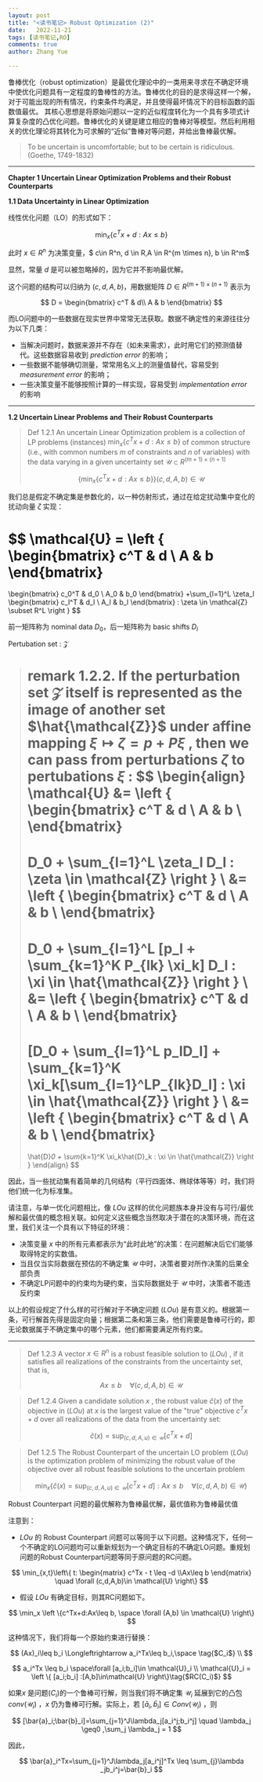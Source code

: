 ```yaml
---
layout: post
title: "<读书笔记> Robust Optimization (2)"
date:   2022-11-21
tags: [读书笔记,RO]
comments: true
author: Zhang Yue

---
```




鲁棒优化（robust optimization）是最优化理论中的一类用来寻求在不确定环境中使优化问题具有一定程度的鲁棒性的方法。鲁棒优化的目的是求得这样一个解，对于可能出现的所有情况，约束条件均满足，并且使得最坏情况下的目标函数的函数值最优。 其核心思想是将原始问题以一定的近似程度转化为一个具有多项式计算复杂度的凸优化问题。鲁棒优化的关键是建立相应的鲁棒对等模型。然后利用相关的优化理论将其转化为可求解的“近似”鲁棒对等问题，并给出鲁棒最优解。

> To be uncertain is uncomfortable; but to be certain is ridiculous. (Goethe, 1749-1832)

----------------------

**Chapter 1 Uncertain Linear Optimization Problems and their Robust Counterparts**

**1.1 Data Uncertainty in Linear Optimization**

线性优化问题（LO）的形式如下：



$$
\min_x\left \{ c^Tx+d:Ax\leq b \right \}
$$



此时 $x \in R^n$ 为决策变量，$ c\in R^n, d \in R,A \in R^{m \times n}, b \in R^m$

显然，常量 $d$ 是可以被忽略掉的，因为它并不影响最优解。

这个问题的结构可以归纳为 $(c,d,A,b)$，用数据矩阵 $D\in R^{(m+1)\times(n+1)}$ 表示为



$$
D = 
\begin{bmatrix}
c^T  & d\\
A  & b
\end{bmatrix}
$$



而LO问题中的一些数据在现实世界中常常无法获取。数据不确定性的来源往往分为以下几类：

- 当解决问题时，数据来源并不存在（如未来需求），此时用它们的预测值替代。这些数据容易收到 *prediction error* 的影响；
- 一些数据不能够确切测量，常常用名义上的测量值替代，容易受到 *measurement error* 的影响；
- 一些决策变量不能够按照计算的一样实现，容易受到 *implementation error* 的影响

---------

**1.2 Uncertain Linear Problems and Their Robust Counterparts**

> Def 1.2.1 An uncertain Linear Optimization problem is a collection of LP problems (instances) $\min_{x} \{c^Tx + d:Ax\leq b\}$ of common structure (i.e., with common numbers $m$ of constraints and $n$ of variables) with the data varying in a given uncertainty set $\mathcal{U} \subset R^{(m+1)\times (n+1)}$  
>
> $$
> \left \{ \min_{x} \{ c^Tx + d : Ax \leq b \}\right \}{(c,d,A,b) \in \mathcal{U}} \tag{LOu}
> $$
>

我们总是假定不确定集是参数化的，以一种仿射形式，通过在给定扰动集中变化的扰动向量 $\zeta$ 实现：



$$
\mathcal{U} = 
\left \{ 
\begin{bmatrix}
c^T & d \\
A   & b
\end{bmatrix}
=
\begin{bmatrix}
c_0^T & d_0 \\
A_0   & b_0
\end{bmatrix}
+\sum_{l=1}^L \zeta_l 
\begin{bmatrix}
c_l^T & d_l \\
A_l   & b_l
\end{bmatrix}
:
\zeta \in \mathcal{Z} \subset R^L
\right \}
$$



前一矩阵称为 nominal data $D_0$，后一矩阵称为 basic shifts $D_l$

Pertubation set : $\mathcal{Z}$

> remark 1.2.2. If the perturbation set  $\mathcal{Z}$  itself is represented as the image of another set $\hat{\mathcal{Z}}$ under affine mapping $\xi \mapsto \zeta = p + P \xi$ , then we can pass from perturbations $\zeta$ to pertubations $\xi$ :
> $$
> \begin{align}
> \mathcal{U} &= \left \{ 
> \begin{bmatrix}
> c^T & d \\
> A   & b \\
> \end{bmatrix}
> =
> D_0
> +
> \sum_{l=1}^L \zeta_l D_l : \zeta \in \mathcal{Z}
> \right \}
> \\
> &= \left \{ 
> \begin{bmatrix}
> c^T & d \\
> A   & b \\
> \end{bmatrix}
> =
> D_0
> +
> \sum_{l=1}^L [p_l + \sum_{k=1}^K P_{lk} \xi_k] D_l : \xi \in \hat{\mathcal{Z}}
> \right \}
> \\
> &= \left \{ 
> \begin{bmatrix}
> c^T & d \\
> A   & b \\
> \end{bmatrix}
> =
> [D_0
> +
> \sum_{l=1}^L p_lD_l] + \sum_{k=1}^K \xi_k[\sum_{l=1}^LP_{lk}D_l]  : \xi \in \hat{\mathcal{Z}}
> \right \}
> \\
> &= \left \{ 
> \begin{bmatrix}
> c^T & d \\
> A   & b \\
> \end{bmatrix}
> =
> \hat{D}_0 + \sum_{k=1}^K \xi_k\hat{D}_k  : \xi \in \hat{\mathcal{Z}}
> \right \}
> \end{align}
> $$

因此，当一些扰动集有着简单的几何结构（平行四面体、椭球体等等）时，我们将他们统一化为标准集。

请注意，与单一优化问题相比，像 $LOu$ 这样的优化问题族本身并没有与可行/最优解和最优值的概念相关联。如何定义这些概念当然取决于潜在的决策环境，而在这里，我们关注一个具有以下特征的环境：

- 决策变量 $x$ 中的所有元素都表示为“此时此地”的决策：在问题解决后它们能够取得特定的实数值。
- 当且仅当实际数据在预估的不确定集 $\mathcal{U}$ 中时，决策者要对所作决策的后果全部负责
- 不确定LP问题中的约束均为硬约束，当实际数据处于 $\mathcal{U}$ 中时，决策者不能违反约束

以上的假设规定了什么样的可行解对于不确定问题 $(LOu)$ 是有意义的。根据第一条，可行解首先得是固定向量；根据第二条和第三条，他们需要是鲁棒可行的，即无论数据属于不确定集中的哪个元素，他们都需要满足所有约束。

------------------------

> Def 1.2.3 A vector $x\in R^n$ is a robust feasible solution to $(LOu)$ , if it satisfies all realizations of the constraints from the uncertainty set, that is, 
>
> $$
> Ax \leq b \quad \forall (c,d,A,b) \in \mathcal{U}
> $$

> Def 1.2.4 Given a candidate solution $x$ , the robust value $\hat{c}(x)$ of the objective in $(LOu)$ at $x$ is the largest value of the "true" objective $c^Tx +d$ over all realizations of the data from the uncertainty set:
> 
> $$
> \hat{c}(x) = \sup_{(c,d,A,u)\in \mathcal{U}}[c^Tx +d]
> $$

>Def 1.2.5 The Robust Counterpart of the uncertain LO problem $(LOu)$ is the optimization problem of minimizing the robust value of the objective over all robust feasible solutions to the uncertain problem
> 
> $$
> \min_{x} \left \{
> \hat{c}(x) = \sup_{(c,d,A,u)\in \mathcal{U}} [c^Tx+d]: Ax \leq b \quad \forall (c,d,A,b) \in \mathcal{U}
> \right \}
> $$

Robust Counterpart 问题的最优解称为鲁棒最优解，最优值称为鲁棒最优值

注意到：

- $LOu$ 的 Robust Counterpart 问题可以等同于以下问题。这种情况下，任何一个不确定的LO问题均可以重新规划为一个确定目标的不确定LO问题。重规划问题的Robust Counterpart问题等同于原问题的RC问题。

$$
\min_{x,t}\left\{ t: \begin{matrix} c^Tx - t \leq -d \\Ax\leq b \end{matrix} \quad \forall (c,d,A,b)\in \mathcal{U} \right\}
$$

- 假设 $LOu$ 有确定目标，则其RC问题如下。

$$
\min_x \left \{c^Tx+d:Ax\leq b, \space \forall (A,b) \in \mathcal{U} \right\}
$$

这种情况下，我们将每一个原始约束进行替换：


$$
(Ax)_i\leq b_i \Longleftrightarrow a_i^Tx\leq b_i,\space  \tag{$C_i$} \\
$$

$$
a_i^Tx \leq b_i \space\forall [a_i;b_i]\in \mathcal{U}_i \\
\mathcal{U}_i = \left \{ [a_i;b_i] :[A,b]\in\mathcal{U} \right\}\tag{$RC(C_i)$}
$$


如果$x$ 是问题$(C_i)$的一个鲁棒可行解，则当我们将不确定集 $\mathcal{U}_i$ 延展到它的凸包 $conv(\mathcal{U}_i)$ ，$x$ 仍为鲁棒可行解。实际上，若 $[\bar{a}_i,\bar{b}_i]\in Conv(\mathcal{U}_i)$ ，则


$$
[\bar{a}_i;\bar{b}_i]=\sum_{j=1}^J\lambda_j[a_i^j;b_i^j] \quad \lambda_j \geq0 ,\sum_j \lambda_j = 1
$$


因此，


$$
\bar{a}_i^Tx=\sum_{j=1}^J\lambda_j[a_i^j]^Tx \leq \sum_{j}\lambda _jb_i^j=\bar{b}_i
$$


